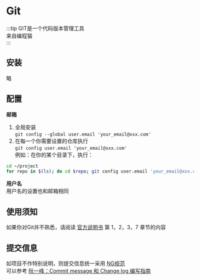 # Git

:::tip
GIT是一个代码版本管理工具<br>
来自编程猫<br>
:::

## 安装

略

## 配置

**邮箱**<br>
1. 全局安装<br>
`git config --global user.email 'your_email@xxx.com'`<br>
2. 在每一个你需要设置的仓库执行<br>
`git config user.email 'your_email@xxx.com'`<br>
例如：在你的某个目录下，执行：<br>
```bash
cd ~/project
for repo in $(ls); do cd $repo; git config user.email 'your_email@xxx.com'; cd ..; done
```

**用户名**<br>
用户名的设置也和邮箱相同

## 使用须知

如果你对Git并不熟悉，请阅读 [官方说明书](https://git-scm.com/book/zh/v2) 第 1，2，3，7 章节的内容

## 提交信息

如项目不作特别说明，则提交信息统一采用 [NG规范](https://github.com/angular/angular/blob/master/CONTRIBUTING.md#-commit-message-guidelines)<br>
可以参考 [阮一峰：Commit message 和 Change log 编写指南](http://www.ruanyifeng.com/blog/2016/01/commit_message_change_log.html)
